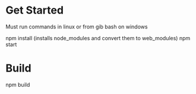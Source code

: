 # Get Started
Must run commands in linux or from gib bash on windows

npm install (installs node_modules and convert them to web_modules)
npm start

# Build
npm build





